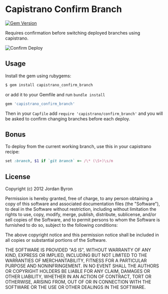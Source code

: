 # Capistrano Confirm Branch
[![Gem Version](https://badge.fury.io/rb/capistrano_confirm_branch.png)](http://badge.fury.io/rb/capistrano_confirm_branch)


Requires confirmation before switching deployed branches using capistrano.

![Confirm Deploy](http://i.imgur.com/7IdUY.png)

## Usage

Install the gem using rubygems:

```bash
$ gem install capistrano_confirm_branch
```

or add it to your Gemfile and run `bundle install`

```ruby
gem 'capistrano_confirm_branch'
```

Then in your `Capfile` add `require 'capistrano/confirm_branch'` and you will be
asked to confirm changing branches before each deploy.

## Bonus

To deploy from the current working branch, use this in your capistrano recipe:

```ruby
set :branch, $1 if `git branch` =~ /\* (\S+)\s/m
```

## License

Copyright (c) 2012 Jordan Byron

Permission is hereby granted, free of charge, to any person obtaining a copy of this software and associated documentation files (the "Software"), to deal in the Software without restriction, including without limitation the rights to use, copy, modify, merge, publish, distribute, sublicense, and/or sell copies of the Software, and to permit persons to whom the Software is furnished to do so, subject to the following conditions:

The above copyright notice and this permission notice shall be included in all copies or substantial portions of the Software.

THE SOFTWARE IS PROVIDED "AS IS", WITHOUT WARRANTY OF ANY KIND, EXPRESS OR IMPLIED, INCLUDING BUT NOT LIMITED TO THE WARRANTIES OF MERCHANTABILITY, FITNESS FOR A PARTICULAR PURPOSE AND NONINFRINGEMENT. IN NO EVENT SHALL THE AUTHORS OR COPYRIGHT HOLDERS BE LIABLE FOR ANY CLAIM, DAMAGES OR OTHER LIABILITY, WHETHER IN AN ACTION OF CONTRACT, TORT OR OTHERWISE, ARISING FROM, OUT OF OR IN CONNECTION WITH THE SOFTWARE OR THE USE OR OTHER DEALINGS IN THE SOFTWARE.